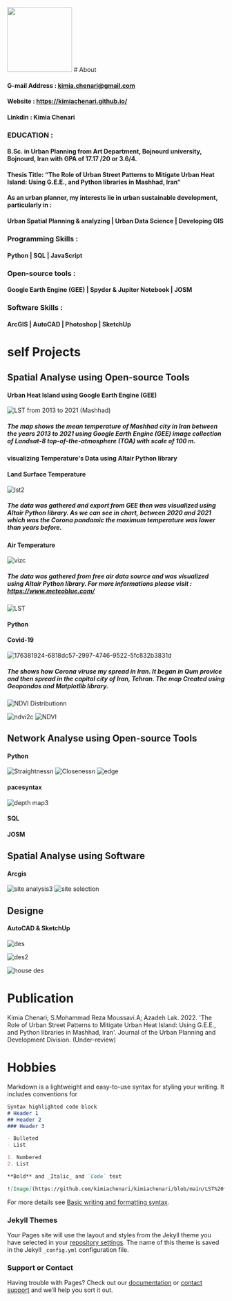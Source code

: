 
<img src="https://user-images.githubusercontent.com/104256716/173216840-98e57dd1-00e5-4b01-b6c9-47e1b78bc15f.jpg" width="150" height="150">
# About

#### G-mail Address : kimia.chenari@gmail.com
#### Website : https://kimiachenari.github.io/
#### Linkdin : Kimia Chenari

### EDUCATION :
#### B.Sc. in Urban Planning from Art Department, Bojnourd university, Bojnourd, Iran with GPA of 17.17 /20  or 3.6/4.
#### Thesis Title: “The Role of Urban Street Patterns to Mitigate Urban Heat Island: Using G.E.E., and Python libraries in Mashhad, Iran“



#### As an urban planner, my interests lie in urban sustainable development, particularly in :
#### Urban Spatial Planning & analyzing | Urban Data Science | Developing GIS

### Programming Skills :
#### Python | SQL | JavaScript

### Open-source tools :
#### Google Earth Engine (GEE) | Spyder & Jupiter Notebook | JOSM 

### Software Skills :
#### ArcGIS | AutoCAD | Photoshop | SketchUp 

# self Projects
## Spatial Analyse using Open-source Tools 
#### Urban Heat Island using Google Earth Engine (GEE) 
![LST from 2013 to 2021 (Mashhad)](https://user-images.githubusercontent.com/104256716/173180442-6d1f4537-8b47-4a04-b46d-029930684e73.png)
##### The map shows the mean temperature of Mashhad city in Iran between the years 2013 to 2021 using Google Earth Engine (GEE) image collection of Landsat-8 top-of-the-atmosphere (TOA) with scale of 100 m.
#### visualizing Temperature's Data using Altair Python library 
#### Land Surface Temperature
![lst2](https://user-images.githubusercontent.com/104256716/176609541-74284575-5554-4804-bb4b-9fbf8ba76659.png)
##### The data was gathered and export from GEE then was visualized using Altair Python library. As we can see in chart, between 2020 and 2021 which was the Corona pandamic the maximum temperature was lower than years before.

#### Air Temperature

![vizc](https://user-images.githubusercontent.com/104256716/176497581-33b62462-2768-4fc5-bcb7-ada8630c4017.png)
##### The data was gathered from free air data source and was visualized using Altair Python library. For more informations please visit : https://www.meteoblue.com/ 

![LST](https://user-images.githubusercontent.com/104256716/176388471-13c63749-f8eb-4915-8bd1-fdeeeb36fc32.png)

#### Python 

#### Covid-19
![176381924-6818dc57-2997-4746-9522-5fc832b3831d](https://user-images.githubusercontent.com/104256716/176382083-f54f431e-3c75-4725-b7b1-50a1d8cdd458.png)

##### The shows how Corona viruse my spread in Iran. It began in Qum provice and then spread in the capital city of Iran, Tehran. The map Created using Geopandas and Matplotlib library. 
![NDVI Distributionn](https://user-images.githubusercontent.com/104256716/176388306-6e3c475e-652a-4513-9a62-b47fbddfd69b.png)


![ndvi2c](https://user-images.githubusercontent.com/104256716/176497555-93bb6106-03e3-4bad-819d-d1f98ee98bb3.png)
![NDVI](https://user-images.githubusercontent.com/104256716/176388635-6a30bb8e-c91f-45d3-9c1b-a7e8c31d2e53.png)


## Network Analyse using Open-source Tools 
#### Python
![Straightnessn](https://user-images.githubusercontent.com/104256716/176389262-f966f94c-6b88-427b-a978-8ca3b3299a63.png)
![Closenessn](https://user-images.githubusercontent.com/104256716/176389458-251bece2-051e-4f2e-8ecd-7369699eb506.png)
![edge](https://user-images.githubusercontent.com/104256716/176389728-714e7d7e-649b-4c74-b297-cec7ea989e6a.png)
#### pacesyntax

![depth map3](https://user-images.githubusercontent.com/104256716/176394698-3a0a8fa2-544c-4b31-8897-33807922dbf9.png)



#### SQL 
#### JOSM

## Spatial Analyse using Software 
#### Arcgis

![site analysis3](https://user-images.githubusercontent.com/104256716/176394727-40da3f75-2e0e-40f8-880e-8444600e3e0e.png)
![site selection](https://user-images.githubusercontent.com/104256716/176395207-ee15e693-2114-455d-bf5e-cd76e056c4bb.png)

## Designe

#### AutoCAD & SketchUp 

![des](https://user-images.githubusercontent.com/104256716/176472099-40927fa8-0262-498e-aa45-84f47f9e7bd7.png)

![des2](https://user-images.githubusercontent.com/104256716/176472597-aa74f062-3948-4b92-a83b-36dc4dc65d61.png)

![house des](https://user-images.githubusercontent.com/104256716/176484529-0a874034-e43f-4b83-a1e7-2ce1eee650a0.png)


# Publication
Kimia Chenari; S.Mohammad Reza Moussavi.A; Azadeh Lak. 2022. 'The Role of Urban Street Patterns to Mitigate Urban Heat Island: Using G.E.E., and Python libraries in Mashhad, Iran'. Journal of the Urban Planning and Development Division. (Under-review)
# Hobbies

Markdown is a lightweight and easy-to-use syntax for styling your writing. It includes conventions for

```markdown
Syntax highlighted code block
# Header 1
## Header 2
### Header 3

- Bulleted
- List

1. Numbered
2. List

**Bold** and _Italic_ and `Code` text

![Image](https://github.com/kimiachenari/kimiachenari/blob/main/LST%20from%202013%20to%202021%20(Mashhad).png?raw=true)
```




For more details see [Basic writing and formatting syntax](https://docs.github.com/en/github/writing-on-github/getting-started-with-writing-and-formatting-on-github/basic-writing-and-formatting-syntax).

### Jekyll Themes

Your Pages site will use the layout and styles from the Jekyll theme you have selected in your [repository settings](https://github.com/kimiachenari/kimiachenari.github.io/settings/pages). The name of this theme is saved in the Jekyll `_config.yml` configuration file.

### Support or Contact

Having trouble with Pages? Check out our [documentation](https://docs.github.com/categories/github-pages-basics/) or [contact support](https://support.github.com/contact) and we’ll help you sort it out.
